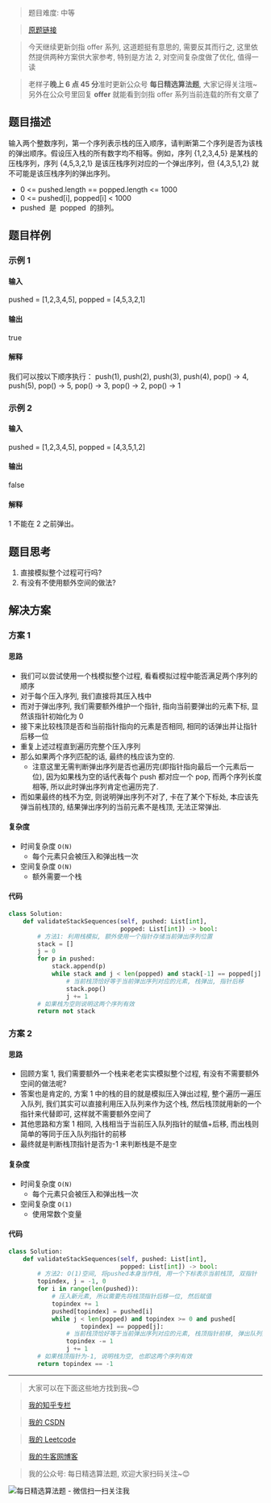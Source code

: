 > 题目难度: 中等

> [原题链接](https://leetcode-cn.com/problems/zhan-de-ya-ru-dan-chu-xu-lie-lcof/)

> 今天继续更新剑指 offer 系列, 这道题挺有意思的, 需要反其而行之, 这里依然提供两种方案供大家参考, 特别是方法 2, 对空间复杂度做了优化, 值得一读

> 老样子**晚上 6 点 45 分**准时更新公众号 **每日精选算法题**, 大家记得关注哦~ 另外在公众号里回复 **offer** 就能看到剑指 offer 系列当前连载的所有文章了

## 题目描述

输入两个整数序列，第一个序列表示栈的压入顺序，请判断第二个序列是否为该栈的弹出顺序。假设压入栈的所有数字均不相等。例如，序列 {1,2,3,4,5} 是某栈的压栈序列，序列 {4,5,3,2,1} 是该压栈序列对应的一个弹出序列，但 {4,3,5,1,2} 就不可能是该压栈序列的弹出序列。

- 0 <= pushed.length == popped.length <= 1000
- 0 <= pushed[i], popped[i] < 1000
- pushed  是  popped  的排列。

## 题目样例

### 示例 1

#### 输入

pushed = [1,2,3,4,5], popped = [4,5,3,2,1]

#### 输出

true

#### 解释

我们可以按以下顺序执行：
push(1), push(2), push(3), push(4), pop() -> 4,
push(5), pop() -> 5, pop() -> 3, pop() -> 2, pop() -> 1

### 示例 2

#### 输入

pushed = [1,2,3,4,5], popped = [4,3,5,1,2]

#### 输出

false

#### 解释

1 不能在 2 之前弹出。

## 题目思考

1. 直接模拟整个过程可行吗?
2. 有没有不使用额外空间的做法?

## 解决方案

### 方案 1

#### 思路

- 我们可以尝试使用一个栈模拟整个过程, 看看模拟过程中能否满足两个序列的顺序
- 对于每个压入序列, 我们直接将其压入栈中
- 而对于弹出序列, 我们需要额外维护一个指针, 指向当前要弹出的元素下标, 显然该指针初始化为 0
- 接下来比较栈顶是否和当前指针指向的元素是否相同, 相同的话弹出并让指针后移一位
- 重复上述过程直到遍历完整个压入序列
- 那么如果两个序列匹配的话, 最终的栈应该为空的.
  - 注意这里无需判断弹出序列是否也遍历完(即指针指向最后一个元素后一位), 因为如果栈为空的话代表每个 push 都对应一个 pop, 而两个序列长度相等, 所以此时弹出序列肯定也遍历完了.
- 而如果最终的栈不为空, 则说明弹出序列不对了, 卡在了某个下标处, 本应该先弹当前栈顶的, 结果弹出序列的当前元素不是栈顶, 无法正常弹出.

#### 复杂度

- 时间复杂度 `O(N)`
  - 每个元素只会被压入和弹出栈一次
- 空间复杂度 `O(N)`
  - 额外需要一个栈

#### 代码

```python
class Solution:
    def validateStackSequences(self, pushed: List[int],
                               popped: List[int]) -> bool:
        # 方法1: 利用栈模拟, 额外使用一个指针存储当前弹出序列位置
        stack = []
        j = 0
        for p in pushed:
            stack.append(p)
            while stack and j < len(popped) and stack[-1] == popped[j]:
                # 当前栈顶恰好等于当前弹出序列对应的元素, 栈弹出, 指针后移
                stack.pop()
                j += 1
        # 如果栈为空则说明这两个序列有效
        return not stack
```

### 方案 2

#### 思路

- 回顾方案 1, 我们需要额外一个栈来老老实实模拟整个过程, 有没有不需要额外空间的做法呢?
- 答案也是肯定的, 方案 1 中的栈的目的就是模拟压入弹出过程, 整个遍历一遍压入队列, 我们其实可以直接利用压入队列来作为这个栈, 然后栈顶就用新的一个指针来代替即可, 这样就不需要额外空间了
- 其他思路和方案 1 相同, 入栈相当于当前压入队列指针的赋值+后移, 而出栈则简单的等同于压入队列指针的前移
- 最终就是判断栈顶指针是否为-1 来判断栈是不是空

#### 复杂度

- 时间复杂度 `O(N)`
  - 每个元素只会被压入和弹出栈一次
- 空间复杂度 `O(1)`
  - 使用常数个变量

#### 代码

```python
class Solution:
    def validateStackSequences(self, pushed: List[int],
                               popped: List[int]) -> bool:
        # 方法2: O(1)空间, 将pushed本身当作栈, 用一个下标表示当前栈顶, 双指针
        topindex, j = -1, 0
        for i in range(len(pushed)):
            # 压入新元素, 所以需要先将栈顶指针后移一位, 然后赋值
            topindex += 1
            pushed[topindex] = pushed[i]
            while j < len(popped) and topindex >= 0 and pushed[
                    topindex] == popped[j]:
                # 当前栈顶恰好等于当前弹出序列对应的元素, 栈顶指针前移, 弹出队列指针后移
                topindex -= 1
                j += 1
        # 如果栈顶指针为-1, 说明栈为空, 也即这两个序列有效
        return topindex == -1
```

---

> 大家可以在下面这些地方找到我~😊

> [我的知乎专栏](https://zhuanlan.zhihu.com/c_1242508721932464128)

> [我的 CSDN](https://me.csdn.net/zjulyx1993)

> [我的 Leetcode](https://leetcode-cn.com/u/suibianfahui/)

> [我的牛客网博客](https://blog.nowcoder.net/zjulyx)

> 我的公众号: 每日精选算法题, 欢迎大家扫码关注~😊

![每日精选算法题 - 微信扫一扫关注我](https://mmbiz.qpic.cn/mmbiz_jpg/1KjZicMlYPMgZWmoL4eYcs6UcfmvsetDWME2YJyaCp9oT9z3U573FWENBNhyOByxYI0epew6O37hiaOhdh90QeJg/640?wx_fmt=jpeg&tp=webp&wxfrom=5&wx_lazy=1&wx_co=1)
